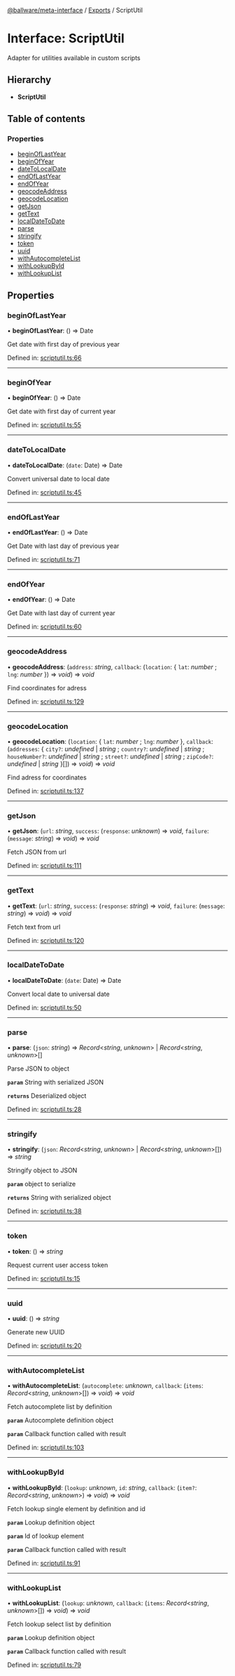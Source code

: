 [@ballware/meta-interface](../README.md) / [Exports](../modules.md) / ScriptUtil

# Interface: ScriptUtil

Adapter for utilities available in custom scripts

## Hierarchy

* **ScriptUtil**

## Table of contents

### Properties

- [beginOfLastYear](scriptutil.md#beginoflastyear)
- [beginOfYear](scriptutil.md#beginofyear)
- [dateToLocalDate](scriptutil.md#datetolocaldate)
- [endOfLastYear](scriptutil.md#endoflastyear)
- [endOfYear](scriptutil.md#endofyear)
- [geocodeAddress](scriptutil.md#geocodeaddress)
- [geocodeLocation](scriptutil.md#geocodelocation)
- [getJson](scriptutil.md#getjson)
- [getText](scriptutil.md#gettext)
- [localDateToDate](scriptutil.md#localdatetodate)
- [parse](scriptutil.md#parse)
- [stringify](scriptutil.md#stringify)
- [token](scriptutil.md#token)
- [uuid](scriptutil.md#uuid)
- [withAutocompleteList](scriptutil.md#withautocompletelist)
- [withLookupById](scriptutil.md#withlookupbyid)
- [withLookupList](scriptutil.md#withlookuplist)

## Properties

### beginOfLastYear

• **beginOfLastYear**: () => Date

Get date with first day of previous year

Defined in: [scriptutil.ts:66](https://github.com/frankball/ballware-meta-interface/blob/08dd5e4/src/scriptutil.ts#L66)

___

### beginOfYear

• **beginOfYear**: () => Date

Get date with first day of current year

Defined in: [scriptutil.ts:55](https://github.com/frankball/ballware-meta-interface/blob/08dd5e4/src/scriptutil.ts#L55)

___

### dateToLocalDate

• **dateToLocalDate**: (`date`: Date) => Date

Convert universal date to local date

Defined in: [scriptutil.ts:45](https://github.com/frankball/ballware-meta-interface/blob/08dd5e4/src/scriptutil.ts#L45)

___

### endOfLastYear

• **endOfLastYear**: () => Date

Get Date with last day of previous year

Defined in: [scriptutil.ts:71](https://github.com/frankball/ballware-meta-interface/blob/08dd5e4/src/scriptutil.ts#L71)

___

### endOfYear

• **endOfYear**: () => Date

Get Date with last day of current year

Defined in: [scriptutil.ts:60](https://github.com/frankball/ballware-meta-interface/blob/08dd5e4/src/scriptutil.ts#L60)

___

### geocodeAddress

• **geocodeAddress**: (`address`: *string*, `callback`: (`location`: { `lat`: *number* ; `lng`: *number*  }) => *void*) => *void*

Find coordinates for adress

Defined in: [scriptutil.ts:129](https://github.com/frankball/ballware-meta-interface/blob/08dd5e4/src/scriptutil.ts#L129)

___

### geocodeLocation

• **geocodeLocation**: (`location`: { `lat`: *number* ; `lng`: *number*  }, `callback`: (`addresses`: { `city?`: *undefined* \| *string* ; `country?`: *undefined* \| *string* ; `houseNumber?`: *undefined* \| *string* ; `street?`: *undefined* \| *string* ; `zipCode?`: *undefined* \| *string*  }[]) => *void*) => *void*

Find adress for coordinates

Defined in: [scriptutil.ts:137](https://github.com/frankball/ballware-meta-interface/blob/08dd5e4/src/scriptutil.ts#L137)

___

### getJson

• **getJson**: (`url`: *string*, `success`: (`response`: *unknown*) => *void*, `failure`: (`message`: *string*) => *void*) => *void*

Fetch JSON from url

Defined in: [scriptutil.ts:111](https://github.com/frankball/ballware-meta-interface/blob/08dd5e4/src/scriptutil.ts#L111)

___

### getText

• **getText**: (`url`: *string*, `success`: (`response`: *string*) => *void*, `failure`: (`message`: *string*) => *void*) => *void*

Fetch text from url

Defined in: [scriptutil.ts:120](https://github.com/frankball/ballware-meta-interface/blob/08dd5e4/src/scriptutil.ts#L120)

___

### localDateToDate

• **localDateToDate**: (`date`: Date) => Date

Convert local date to universal date

Defined in: [scriptutil.ts:50](https://github.com/frankball/ballware-meta-interface/blob/08dd5e4/src/scriptutil.ts#L50)

___

### parse

• **parse**: (`json`: *string*) => *Record*<*string*, *unknown*\> \| *Record*<*string*, *unknown*\>[]

Parse JSON to object

**`param`** String with serialized JSON

**`returns`** Deserialized object

Defined in: [scriptutil.ts:28](https://github.com/frankball/ballware-meta-interface/blob/08dd5e4/src/scriptutil.ts#L28)

___

### stringify

• **stringify**: (`json`: *Record*<*string*, *unknown*\> \| *Record*<*string*, *unknown*\>[]) => *string*

Stringify object to JSON

**`param`** object to serialize

**`returns`** String with serialized object

Defined in: [scriptutil.ts:38](https://github.com/frankball/ballware-meta-interface/blob/08dd5e4/src/scriptutil.ts#L38)

___

### token

• **token**: () => *string*

Request current user access token

Defined in: [scriptutil.ts:15](https://github.com/frankball/ballware-meta-interface/blob/08dd5e4/src/scriptutil.ts#L15)

___

### uuid

• **uuid**: () => *string*

Generate new UUID

Defined in: [scriptutil.ts:20](https://github.com/frankball/ballware-meta-interface/blob/08dd5e4/src/scriptutil.ts#L20)

___

### withAutocompleteList

• **withAutocompleteList**: (`autocomplete`: *unknown*, `callback`: (`items`: *Record*<*string*, *unknown*\>[]) => *void*) => *void*

Fetch autocomplete list by definition

**`param`** Autocomplete definition object

**`param`** Callback function called with result

Defined in: [scriptutil.ts:103](https://github.com/frankball/ballware-meta-interface/blob/08dd5e4/src/scriptutil.ts#L103)

___

### withLookupById

• **withLookupById**: (`lookup`: *unknown*, `id`: *string*, `callback`: (`item?`: *Record*<*string*, *unknown*\>) => *void*) => *void*

Fetch lookup single element by definition and id

**`param`** Lookup definition object

**`param`** Id of lookup element

**`param`** Callback function called with result

Defined in: [scriptutil.ts:91](https://github.com/frankball/ballware-meta-interface/blob/08dd5e4/src/scriptutil.ts#L91)

___

### withLookupList

• **withLookupList**: (`lookup`: *unknown*, `callback`: (`items`: *Record*<*string*, *unknown*\>[]) => *void*) => *void*

Fetch lookup select list by definition

**`param`** Lookup definition object

**`param`** Callback function called with result

Defined in: [scriptutil.ts:79](https://github.com/frankball/ballware-meta-interface/blob/08dd5e4/src/scriptutil.ts#L79)
